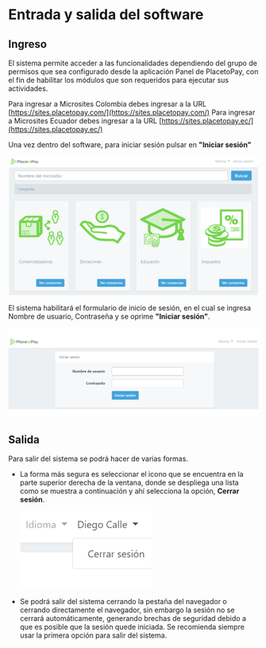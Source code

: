 # Entrada y salida del software

## Ingreso 

El sistema permite acceder a las funcionalidades dependiendo del grupo de permisos que sea configurado desde la aplicación Panel de PlacetoPay, con el fin de habilitar los módulos que son requeridos para ejecutar sus actividades.

Para ingresar a Microsites Colombia debes ingresar a la URL [https://sites.placetopay.com/](https://sites.placetopay.com/)
Para ingresar a Microsites Ecuador debes ingresar a la URL [https://sites.placetopay.ec/](https://sites.placetopay.ec/)

Una vez dentro del software, para iniciar sesión pulsar en **"Iniciar sesión"**

![loginAdmin_Button](../../images_folder/administrator/login/loginAdmin_button.png)

El sistema habilitará el formulario de inicio de sesión, en el cual se ingresa Nombre de usuario, Contraseña y se oprime **"Iniciar sesión"**.

![loginAdmin_form](../../images_folder/administrator/login/loginAdmin_form.png)

## Salida

Para salir del sistema se podrá hacer de varias formas.

- La forma más segura es seleccionar el icono  que se encuentra en la parte superior derecha de la ventana, donde se despliega una lista como se muestra a continuación y ahí selecciona la opción, **Cerrar sesión**.
  
  ![logoutAdmin_button](../../images_folder/administrator/login/logoutAdmin_button.png)

- Se podrá salir del sistema cerrando la pestaña del navegador o cerrando directamente el navegador, sin embargo la sesión no se cerrará automáticamente, generando brechas de seguridad debido a que es posible que la sesión quede iniciada. Se recomienda siempre usar la primera opción para salir del sistema. 
